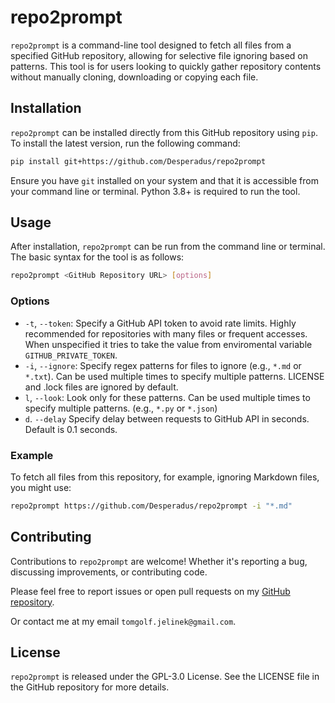 # repo2prompt

`repo2prompt` is a command-line tool designed to fetch all files from a specified GitHub repository, allowing for selective file ignoring based on patterns. This tool is for users looking to quickly gather repository contents without manually cloning, downloading or copying each file.

## Installation

`repo2prompt` can be installed directly from this GitHub repository using `pip`. To install the latest version, run the following command:

```bash
pip install git+https://github.com/Desperadus/repo2prompt
```

Ensure you have `git` installed on your system and that it is accessible from your command line or terminal. Python 3.8+ is required to run the tool.

## Usage

After installation, `repo2prompt` can be run from the command line or terminal. The basic syntax for the tool is as follows:

```bash
repo2prompt <GitHub Repository URL> [options]
```

### Options

- `-t`, `--token`: Specify a GitHub API token to avoid rate limits. Highly recommended for repositories with many files or frequent accesses. When unspecified it tries to take the value from enviromental variable `GITHUB_PRIVATE_TOKEN`.
- `-i`, `--ignore`: Specify regex patterns for files to ignore (e.g., `*.md` or `*.txt`). Can be used multiple times to specify multiple patterns. LICENSE and .lock files are ignored by default.
- `l`, `--look`: Look only for these patterns. Can be used multiple times to specify multiple patterns. (e.g., `*.py` or `*.json`)
- `d`. `--delay`  Specify delay between requests to GitHub API in seconds. Default is 0.1 seconds.

### Example

To fetch all files from this repository, for example, ignoring Markdown files, you might use:

```bash
repo2prompt https://github.com/Desperadus/repo2prompt -i "*.md"
```

## Contributing

Contributions to `repo2prompt` are welcome! Whether it's reporting a bug, discussing improvements, or contributing code.

Please feel free to report issues or open pull requests on my [GitHub repository](https://github.com/Desperadus/repo2prompt).

Or contact me at my email `tomgolf.jelinek@gmail.com`.

## License

`repo2prompt` is released under the GPL-3.0 License. See the LICENSE file in the GitHub repository for more details.
